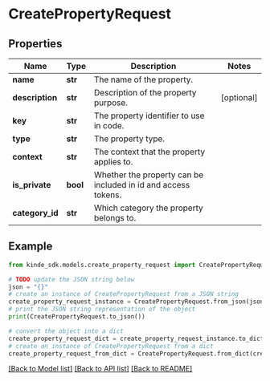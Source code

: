 # CreatePropertyRequest


## Properties

Name | Type | Description | Notes
------------ | ------------- | ------------- | -------------
**name** | **str** | The name of the property. | 
**description** | **str** | Description of the property purpose. | [optional] 
**key** | **str** | The property identifier to use in code. | 
**type** | **str** | The property type. | 
**context** | **str** | The context that the property applies to. | 
**is_private** | **bool** | Whether the property can be included in id and access tokens. | 
**category_id** | **str** | Which category the property belongs to. | 

## Example

```python
from kinde_sdk.models.create_property_request import CreatePropertyRequest

# TODO update the JSON string below
json = "{}"
# create an instance of CreatePropertyRequest from a JSON string
create_property_request_instance = CreatePropertyRequest.from_json(json)
# print the JSON string representation of the object
print(CreatePropertyRequest.to_json())

# convert the object into a dict
create_property_request_dict = create_property_request_instance.to_dict()
# create an instance of CreatePropertyRequest from a dict
create_property_request_from_dict = CreatePropertyRequest.from_dict(create_property_request_dict)
```
[[Back to Model list]](../README.md#documentation-for-models) [[Back to API list]](../README.md#documentation-for-api-endpoints) [[Back to README]](../README.md)


